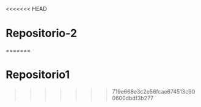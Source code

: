 <<<<<<< HEAD
# Repositorio-2
=======
# Repositorio1
>>>>>>> 719e668e3c2e56fcae674513c900600dbdf3b277
